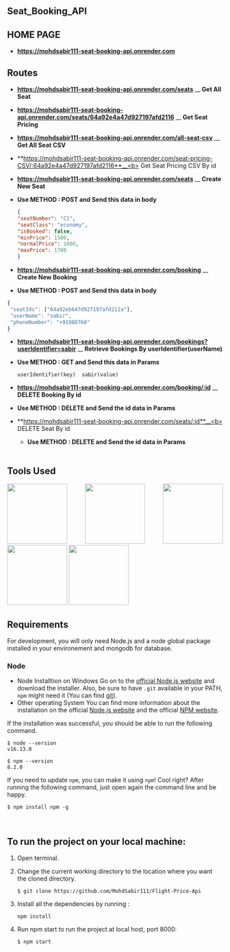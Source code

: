 ## Seat_Booking_API


## HOME PAGE
 - **https://mohdsabir111-seat-booking-api.onrender.com**

   
  ## Routes

  - **https://mohdsabir111-seat-booking-api.onrender.com/seats**   __<b> Get All Seat</b> 
  
- **https://mohdsabir111-seat-booking-api.onrender.com/seats/64a92e4a47d927197afd2116**     __<b>  Get Seat Pricing</b> 
 
   
- **https://mohdsabir111-seat-booking-api.onrender.com/all-seat-csv**    __<b> Get All Seat CSV </b>

  
- **https://mohdsabir111-seat-booking-api.onrender.com/seat-pricing-CSV/:64a92e4a47d927197afd2116**__<b>  Get Seat Pricing CSV By id </b>

- **https://mohdsabir111-seat-booking-api.onrender.com/seats**  __<b>  Create New Seat </b>
- <b>Use METHOD : POST and Send this data in body </b>
    ```json
  {
  "seatNumber": "C1",
  "seatClass": "economy",
  "isBooked": false,
  "minPrice": 1500,
  "normalPrice": 1600,
  "maxPrice": 1700
   }

   ```
 - **https://mohdsabir111-seat-booking-api.onrender.com/booking**  __<b>  Create New Booking </b>
- <b>Use METHOD : POST and Send this data in body </b>
 ```js
{
  "seatIds": ["64a92eb647d927197afd211a"], 
  "userName": "sabir", 
  "phoneNumber": "+91988760" 
}
```
- **https://mohdsabir111-seat-booking-api.onrender.com/bookings?userIdentifier=sabir** __<b>  Retrieve Bookings By userIdentifier(userName) </b>
- <b>Use METHOD : GET and Send this data in Params </b>
  ```
  userIdentifier(key)  sabir(value)
  ```
- **https://mohdsabir111-seat-booking-api.onrender.com/booking/:id** __<b>  DELETE Booking By id</b>
- <b>Use METHOD : DELETE and Send the id data in Params </b>
- **https://mohdsabir111-seat-booking-api.onrender.com/seats/:id**__<b>  DELETE Seat By id</b>
   - <b>Use METHOD : DELETE and Send the id data in Params </b>


 
  
  <br/>

## Tools Used

 <p align="justify">
<img height="140" width="140" src="https://www.startechup.com/wp-content/uploads/January-11-2021-Nodejs-What-it-is-used-for-and-when-where-to-use-it-for-your-enterprise-app-development.jpg">
<img height="140" width="140" src="https://www.edureka.co/blog/wp-content/uploads/2019/07/express-logo.png">
<img height="140" width="140" src="https://g.foolcdn.com/art/companylogos/square/mdb.png">
<img height="140" width="140" src="https://mms.businesswire.com/media/20210806005076/en/761650/22/postman-logo-vert-2018.jpg">
<img height="140" width="140" src="https://www.pngitem.com/pimgs/m/13-131098_visual-studio-code-logo-hd-png-download.png">
</p>


## Requirements

For development, you will only need Node.js and a node global package installed in your environement and mongodb for database.

### Node

- Node Installtion on Windows
  Go on to the [official Node.js website](https://nodejs.org/en/) and download the installer. Also, be sure to have `.git` available in your PATH,
  `npm` might need it (You can find [git](https://git-scm.com/)).
- Other operating System
  You can find more information about the installation on the official [Node.js website](https://nodejs.org/en/) and the official [NPM website](https://www.npmjs.com/).

If the installation was successful, you should be able to run the following command.

```
$ node --version
v16.13.0

$ npm --version
8.2.0
```

If you need to update `npm`, you can make it using `npm`! Cool right? After running the following command, just open again the command line and be happy.

```
$ npm install npm -g

```

<br/>

## To run the project on your local machine:

1. Open terminal.

2. Change the current working directory to the location where you want the cloned directory.

   ```
   $ git clone https://github.com/MohdSabir111/Flight-Price-Api

   ```

3. Install all the dependencies by running :

   ```
   npm install

   ```

4. Run npm start to run the project at local host, port 8000:

   ```
   $ npm start

   ```

<br/>

